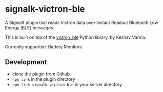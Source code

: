 # signalk-victron-ble

A SignalK plugin that reads Victron data over Instant Readout Bluetooth
Low Energy (BLE) messages.

This is built on top of the
[victron_ble](https://github.com/keshavdv/victron-ble) Python library,
by Keshav Varma.

Currently supported: Battery Monitors.

## Development

- clone the plugin from Github
- `npm link` in the plugin directory
- `npm link signalk-victron-ble` in your server directory
